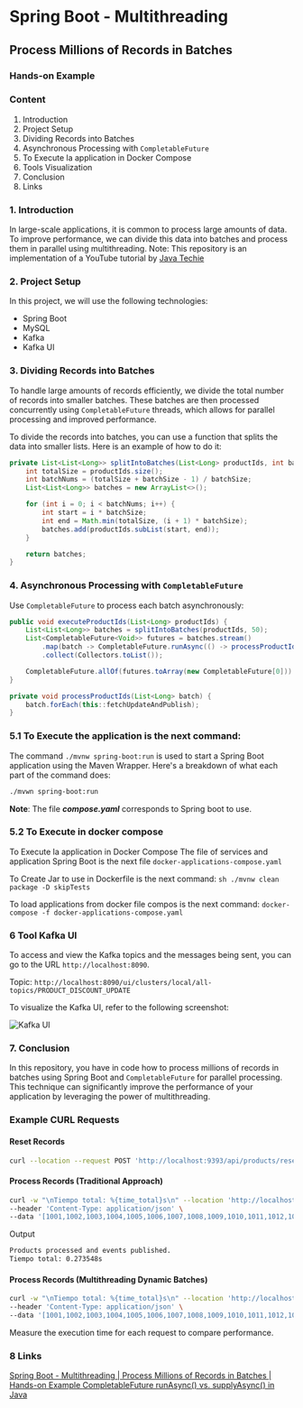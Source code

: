 # Spring Boot - Multithreading

## Process Millions of Records in Batches

### Hands-on Example


### Content

1. Introduction
2. Project Setup
3. Dividing Records into Batches
4. Asynchronous Processing with `CompletableFuture`
5. To Execute la application in Docker Compose 
6. Tools Visualization
7. Conclusion
8. Links

### 1. Introduction

In large-scale applications, it is common to process large amounts of data. To improve performance, we can divide this data into batches and process them in parallel using multithreading.
Note: This repository is an implementation of a YouTube tutorial by [Java Techie](https://www.youtube.com/@javatechie) 

### 2. Project Setup

In this project, we will use the following technologies:

- Spring Boot
- MySQL
- Kafka
- Kafka UI

### 3. Dividing Records into Batches
To handle large amounts of records efficiently, we divide the total number of records into smaller batches. These batches are then processed concurrently using `CompletableFuture` threads, which allows for parallel processing and improved performance.

To divide the records into batches, you can use a function that splits the data into smaller lists. Here is an example of how to do it:

```java
private List<List<Long>> splitIntoBatches(List<Long> productIds, int batchSize) {
    int totalSize = productIds.size();
    int batchNums = (totalSize + batchSize - 1) / batchSize;
    List<List<Long>> batches = new ArrayList<>();

    for (int i = 0; i < batchNums; i++) {
        int start = i * batchSize;
        int end = Math.min(totalSize, (i + 1) * batchSize);
        batches.add(productIds.subList(start, end));
    }

    return batches;
}
```

### 4. Asynchronous Processing with `CompletableFuture`

Use `CompletableFuture` to process each batch asynchronously:

```java
public void executeProductIds(List<Long> productIds) {
    List<List<Long>> batches = splitIntoBatches(productIds, 50);
    List<CompletableFuture<Void>> futures = batches.stream()
        .map(batch -> CompletableFuture.runAsync(() -> processProductIds(batch), executorService))
        .collect(Collectors.toList());

    CompletableFuture.allOf(futures.toArray(new CompletableFuture[0])).join();
}

private void processProductIds(List<Long> batch) {
    batch.forEach(this::fetchUpdateAndPublish);
}
```


###  5.1 To Execute the application is the next command:
The command ```./mvnw spring-boot:run``` is used to start a Spring Boot application using the Maven Wrapper. Here's a breakdown of what each part of the command does:

```sh 
./mvwn spring-boot:run
```
**Note**: The file ***compose.yaml*** corresponds to Spring boot to use.

### 5.2 To Execute in docker compose

 
 To Execute la application in Docker Compose 
The file of services and application Spring Boot is the next file ```docker-applications-compose.yaml```

To Create Jar to use in Dockerfile is the next command:
```sh ./mvnw clean package -D skipTests ```

To load applications from docker file compos is the next command:
```docker-compose -f docker-applications-compose.yaml```



### 6 Tool Kafka UI 
To access and view the Kafka topics and the messages being sent, you can go to the URL `http://localhost:8090`.

Topic: 
```http://localhost:8090/ui/clusters/local/all-topics/PRODUCT_DISCOUNT_UPDATE```

To visualize the Kafka UI, refer to the following screenshot:

![Kafka UI](images/kafkaui.png)


### 7. Conclusion

In this repository, you have in code how to process millions of records in batches using Spring Boot and `CompletableFuture` for parallel processing. This technique can significantly improve the performance of your application by leveraging the power of multithreading.

### Example CURL Requests

#### Reset Records

```sh
curl --location --request POST 'http://localhost:9393/api/products/reset' --data ''
```

#### Process Records (Traditional Approach)

```sh
curl -w "\nTiempo total: %{time_total}s\n" --location 'http://localhost:9393/api/products/process' \
--header 'Content-Type: application/json' \
--data '[1001,1002,1003,1004,1005,1006,1007,1008,1009,1010,1011,1012,1013,1014,1015,1016,1017,1018,1019,1020,1021,1022,1023,1024,1025,1026,1027,1028,1029,1030,1031,1032,1033,1034,1035,1036,1037,1038,1039,1040,1041,1042,1043,1044,1045,1046,1047,1048,1049,1050,1051,1052,1053,1054,1055,1056,1057,1058,1059,1060,1061,1062,1063,1064,1065,1066,1067,1068,1069,1070,1071,1072,1073,1074,1075,1076,1077,1078,1079,1080,1081,1082,1083,1084,1085,1086,1087,1088,1089,1090,1091,1092,1093,1094,1095,1096,1097,1098,1099,1100]'

```
Output
```sh
Products processed and events published.
Tiempo total: 0.273548s
```

#### Process Records (Multithreading Dynamic Batches)

```sh
curl -w "\nTiempo total: %{time_total}s\n" --location 'http://localhost:9393/api/products/process/v2' \
--header 'Content-Type: application/json' \
--data '[1001,1002,1003,1004,1005,1006,1007,1008,1009,1010,1011,1012,1013,1014,1015,1016,1017,1018,1019,1020,1021,1022,1023,1024,1025,1026,1027,1028,1029,1030,1031,1032,1033,1034,1035,1036,1037,1038,1039,1040,1041,1042,1043,1044,1045,1046,1047,1048,1049,1050,1051,1052,1053,1054,1055,1056,1057,1058,1059,1060,1061,1062,1063,1064,1065,1066,1067,1068,1069,1070,1071,1072,1073,1074,1075,1076,1077,1078,1079,1080,1081,1082,1083,1084,1085,1086,1087,1088,1089,1090,1091,1092,1093,1094,1095,1096,1097,1098,1099,1100]'
```

Measure the execution time for each request to compare performance.

### 8 Links
[Spring Boot - Multithreading | Process Millions of Records in Batches | Hands-on Example ](https://www.youtube.com/watch?v=qaSBljS6SZk&t=1519s)
[CompletableFuture runAsync() vs. supplyAsync() in Java](https://www.baeldung.com/java-completablefuture-runasync-supplyasync)